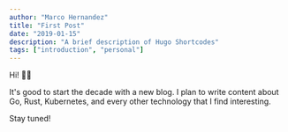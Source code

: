 ```yaml
---
author: "Marco Hernandez"
title: "First Post"
date: "2019-01-15"
description: "A brief description of Hugo Shortcodes"
tags: ["introduction", "personal"]
---
```


Hi! 👋🏻

It's good to start the decade with a new blog. I plan to write content about Go, Rust, Kubernetes, and every other technology that I find interesting. 

Stay tuned!
